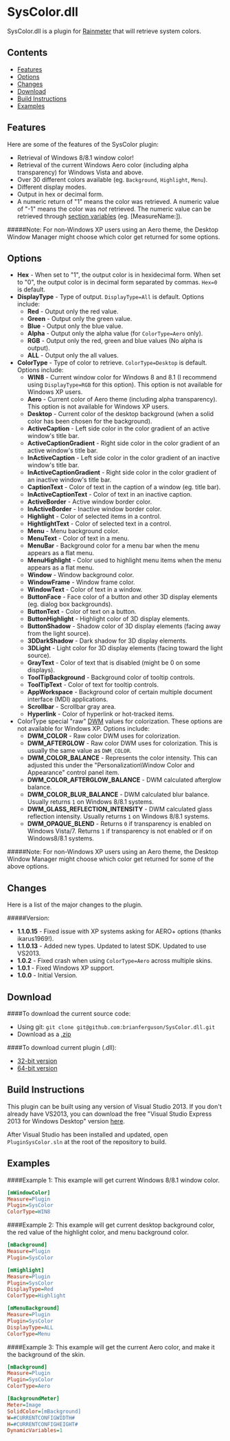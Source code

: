 SysColor.dll
=============

SysColor.dll is a plugin for [Rainmeter](http://www.rainmeter.net) that will retrieve system colors.


Contents
-

* [Features](#features)
* [Options](#options)
* [Changes](#changes)
* [Download](#download)
* [Build Instructions](#build-instructions)
* [Examples](#examples)


Features
-
Here are some of the features of the SysColor plugin:

* Retrieval of Windows 8/8.1 window color!
* Retrieval of the current Windows Aero color (including alpha transparency) for Windows Vista and above.
* Over 30 different colors available (eg. `Background`, `Highlight`, `Menu`).
* Different display modes.
* Output in hex or decimal form.
* A numeric return of "1" means the color was retrieved. A numeric value of "-1" means the color was *not* retrieved. The numeric value can be retrieved through [section variables](http://docs.rainmeter.net/manual-beta/variables/section-variables) (eg. [MeasureName:]).

#####Note:
For non-Windows XP users using an Aero theme, the Desktop Window Manager might choose which color get returned for some options.


Options
-
* **Hex** - When set to "1", the output color is in hexidecimal form. When set to "0", the output color is in decimal form separated by commas. `Hex=0` is default.
* **DisplayType** - Type of output. `DisplayType=All` is default. Options include:
  * **Red** - Output only the red value.
  * **Green** - Output only the green value.
  * **Blue** - Output only the blue value.
  * **Alpha** - Output only the alpha value (for `ColorType=Aero` only).
  * **RGB** - Output only the red, green and blue values (No alpha is output).
  * **ALL** - Output only the all values.
* **ColorType** - Type of color to retrieve. `ColorType=Desktop` is default. Options include:
  * **WIN8** - Current window color for Windows 8 and 8.1 (I recommend using `DisplayType=RGB` for this option). This option is not available for Windows XP users.
  * **Aero** - Current color of Aero theme (including alpha transparency). This option is not available for Windows XP users.
  * **Desktop** - Current color of the desktop background (when a solid color has been chosen for the background).
  * **ActiveCaption** - Left side color in the color gradient of an active window's title bar.
  * **ActiveCaptionGradient** - Right side color in the color gradient of an active window's title bar.
  * **InActiveCaption** - Left side color in the color gradient of an inactive window's title bar.
  * **InActiveCaptionGradient** - Right side color in the color gradient of an inactive window's title bar.
  * **CaptionText** - Color of text in the caption of a window (eg. title bar).
  * **InActiveCaptionText** - Color of text in an inactive caption.
  * **ActiveBorder** - Active window border color.
  * **InActiveBorder** - Inactive window border color.
  * **Highlight** - Color of selected items in a control.
  * **HightlightText** - Color of selected text in a control.
  * **Menu** - Menu background color.
  * **MenuText** - Color of text in a menu.
  * **MenuBar** - Background color for a menu bar when the menu appears as a flat menu.
  * **MenuHighlight** - Color used to highlight menu items when the menu appears as a flat menu.
  * **Window** - Window background color.
  * **WindowFrame** - Window frame color.
  * **WindowText** - Color of text in a window.
  * **ButtonFace** - Face color of a button and other 3D display elements (eg. dialog box backgrounds).
  * **ButtonText** - Color of text on a button.
  * **ButtonHighlight** - Highlight color of 3D display elements.
  * **ButtonShadow** - Shadow color of 3D display elements (facing away from the light source).
  * **3DDarkShadow** - Dark shadow for 3D display elements.
  * **3DLight** - Light color for 3D display elements (facing toward the light source).
  * **GrayText** - Color of text that is disabled (might be 0 on some displays).
  * **ToolTipBackground** - Background color of tooltip controls.
  * **ToolTipText** - Color of text for tooltip controls.
  * **AppWorkspace** - Background color of certain multiple document interface (MDI) applications.
  * **Scrollbar** - Scrollbar gray area.
  * **Hyperlink** - Color of hyperlink or hot-tracked items.
* ColorType special "raw" [DWM](http://en.wikipedia.org/wiki/Desktop_Window_Manager) values for colorization. These options are not available for Windows XP. Options include:
  * **DWM_COLOR** - Raw color DWM uses for colorization.
  * **DWM_AFTERGLOW** - Raw color DWM uses for colorization. This is usually the same value as `DWM_COLOR`.
  * **DWM_COLOR_BALANCE** - Represents the color intensity. This can adjusted this under the "Personalization\Window Color and Appearance" control panel item.
  * **DWM_COLOR_AFTERGLOW_BALANCE** - DWM calculated afterglow balance.
  * **DWM_COLOR_BLUR_BALANCE** - DWM calculated blur balance. Usually returns `1` on Windows 8/8.1 systems.
  * **DWM_GLASS_REFLECTION_INTENSITY** - DWM calculated glass reflection intensity. Usually returns `1` on Windows 8/8.1 systems.
  * **DWM_OPAQUE_BLEND** - Returns `0` if transparency is enabled on Windows Vista/7. Returns `1` if transparency is not enabled or if on Windows8/8.1 systems.
  
#####Note:
For non-Windows XP users using an Aero theme, the Desktop Window Manager might choose which color get returned for some of the above options.

Changes
-
Here is a list of the major changes to the plugin.

#####Version:
* **1.1.0.15** - Fixed issue with XP systems asking for AERO+ options (thanks ikarus1969!).
* **1.1.0.13** - Added new types. Updated to latest SDK. Updated to use VS2013.
* **1.0.2** - Fixed crash when using `ColorType=Aero` across multiple skins.
* **1.0.1** - Fixed Windows XP support.
* **1.0.0** - Initial Version.

Download
-
####To download the current source code:

* Using git: `git clone git@github.com:brianferguson/SysColor.dll.git`
* Download as a [.zip](https://github.com/brianferguson/SysColor.dll/zipball/master)

####To download current plugin (.dll):

* [32-bit version](https://github.com/brianferguson/SysColor.dll/blob/master/PluginSysColor/x32/Release/SysColor.dll?raw=true)
* [64-bit version](https://github.com/brianferguson/SysColor.dll/blob/master/PluginSysColor/x64/Release/SysColor.dll?raw=true)


Build Instructions
-
This plugin can be built using any version of Visual Studio 2013. If you don't already have VS2013, you can download the free "Visual Studio Express 2013 for Windows Desktop" version [here](http://www.visualstudio.com/downloads/download-visual-studio-vs).

After Visual Studio has been installed and updated, open `PluginSysColor.sln` at the root of the repository to build.


Examples
-
####Example 1:
This example will get current Windows 8/8.1 window color.

```ini
[mWindowColor]
Measure=Plugin
Plugin=SysColor
ColorType=WIN8
```


####Example 2:
This example will get current desktop background color, the red value of the highlight color, and menu background color.

```ini
[mBackground]
Measure=Plugin
Plugin=SysColor

[mHighlight]
Measure=Plugin
Plugin=SysColor
DisplayType=Red
ColorType=Highlight

[mMenuBackground]
Measure=Plugin
Plugin=SysColor
DisplayType=ALL
ColorType=Menu
```

####Example 3:
This example will get the current Aero color, and make it the background of the skin.

```ini
[mBackground]
Measure=Plugin
Plugin=SysColor
ColorType=Aero

[BackgroundMeter]
Meter=Image
SolidColor=[mBackground]
W=#CURRENTCONFIGWIDTH#
H=#CURRENTCONFIGHEIGHT#
DynamicVariables=1
```